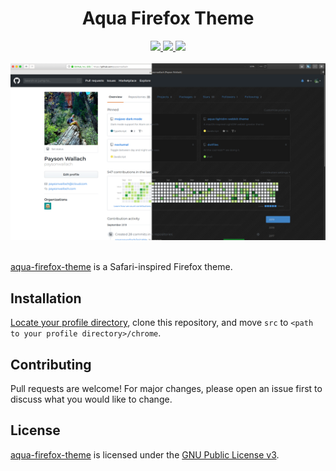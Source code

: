 <div align="center">
  <h1>Aqua Firefox Theme</h1>
  <a href=https://github.com/paysonwallach/aqua-firefox-theme/releases/latest>
    <img src=https://img.shields.io/github/v/release/paysonwallach/aqua-firefox-theme?style=flat-square>
  </a>
  <a href=https://github.com/paysonwallach/aqua-firefox-theme/blob/master/LICENSE>
    <img src=https://img.shields.io/github/license/paysonwallach/aqua-firefox-theme?style=flat-square>
  </a>
  <a href=https://buymeacoffee.com/paysonwallach>
    <img src=https://img.shields.io/badge/donate-Buy%20me%20a%20coffee-yellow?style=flat-square>
  </a>
  <br>
  <br>
  <img src="https://raw.githubusercontent.com/paysonwallach/aqua-firefox-theme/master/screenshots/firefox.png">
  <br>
  <br>
</div>

[aqua-firefox-theme](https://github.com/paysonwallach/aqua-firefox-theme) is a Safari-inspired Firefox theme.

## Installation

[Locate your profile directory](https://support.mozilla.org/en-US/kb/profiles-where-firefox-stores-user-data), clone this repository, and move `src` to `<path to your profile directory>/chrome`.

## Contributing

Pull requests are welcome! For major changes, please open an issue first to discuss what you would like to change.

## License
[aqua-firefox-theme](https://github.com/paysonwallach/aqua-firefox-theme) is licensed under the [GNU Public License v3](https://github.com/paysonwallach/aqua-firefox-theme/blob/master/LICENSE).
